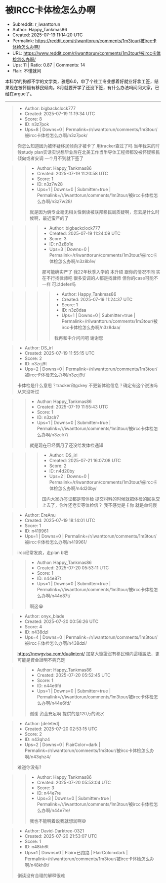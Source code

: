 # 被IRCC卡体检怎么办啊

- Subreddit: r_iwanttorun
- Author: Happy_Tankmas86
- Created: 2025-07-19 11:14:20 UTC
- Permalink: https://reddit.com/r/iwanttorun/comments/1m3tour/被ircc卡体检怎么办啊/
- URL: https://www.reddit.com/r/iwanttorun/comments/1m3tour/被ircc卡体检怎么办啊/
- Ups: 11 | Ratio: 0.87 | Comments: 14
- Flair: 不懂就问


本科学的狗都不学的文学类，雅思6.0，申了个社工专业想着好就业好拿工签，结果现在被怀疑有移民倾向，8月就要开学了还没下签，有什么办法吗问问大家，已经在argue了。


---

> - Author: bigbackclock777
> - Created: 2025-07-19 11:19:34 UTC
> - Score: 8
> - ID: n3z7pok
> - Ups=8 | Downs=0 | Permalink=/r/iwanttorun/comments/1m3tour/被ircc卡体检怎么办啊/n3z7pok/
>
> 你怎么知道因为被怀疑移民倾向才被卡了 用tracker查过了吗 当年我来的时候study plan实话实说想毕业后在北美工作当半导体工程师都没被怀疑移民倾向或者安调 一个月不到就下签了

>> - Author: Happy_Tankmas86
>> - Created: 2025-07-19 11:20:58 UTC
>> - Score: 1
>> - ID: n3z7w28
>> - Ups=1 | Downs=0 | Submitter=true | Permalink=/r/iwanttorun/comments/1m3tour/被ircc卡体检怎么办啊/n3z7w28/
>>
>> 就是因为俩专业毫无相关性倒读被联邦移民局质疑啊，您去是什么时候啊，最近蛮严的了

>>> - Author: bigbackclock777
>>> - Created: 2025-07-19 11:24:09 UTC
>>> - Score: 3
>>> - ID: n3z8b1e
>>> - Ups=3 | Downs=0 | Permalink=/r/iwanttorun/comments/1m3tour/被ircc卡体检怎么办啊/n3z8b1e/
>>>
>>> 那可能确实严了 我22年秋季入学的 本升硕 跟你的情况不同 实在不行找律师吧 很多安调的人都是找律师 但你的case可能不一样 可以defer吗

>>>> - Author: Happy_Tankmas86
>>>> - Created: 2025-07-19 11:24:37 UTC
>>>> - Score: 1
>>>> - ID: n3z8daa
>>>> - Ups=1 | Downs=0 | Submitter=true | Permalink=/r/iwanttorun/comments/1m3tour/被ircc卡体检怎么办啊/n3z8daa/
>>>>
>>>> 我再和中介问问吧 谢谢您

> - Author: DS_irl
> - Created: 2025-07-19 11:55:15 UTC
> - Score: 2
> - ID: n3zcj9t
> - Ups=2 | Downs=0 | Permalink=/r/iwanttorun/comments/1m3tour/被ircc卡体检怎么办啊/n3zcj9t/
>
> 卡体检是什么意思？tracker和gckey 不更新体验信息？确定有这个说法吗 从来没听过

>> - Author: Happy_Tankmas86
>> - Created: 2025-07-19 11:55:43 UTC
>> - Score: 1
>> - ID: n3zclr7
>> - Ups=1 | Downs=0 | Submitter=true | Permalink=/r/iwanttorun/comments/1m3tour/被ircc卡体检怎么办啊/n3zclr7/
>>
>> 就是现在已经俩月了还没给发体检通知

>>> - Author: DS_irl
>>> - Created: 2025-07-21 16:07:08 UTC
>>> - Score: 2
>>> - ID: n4d20by
>>> - Ups=2 | Downs=0 | Permalink=/r/iwanttorun/comments/1m3tour/被ircc卡体检怎么办啊/n4d20by/
>>>
>>> 国内大家办签证都是预体检 提交材料的时候就把体检的回执交上去了，你咋还老实等体检信？ 我不感觉是卡你 就是单纯慢

> - Author: EreAnu
> - Created: 2025-07-19 18:14:01 UTC
> - Score: 1
> - ID: n419961
> - Ups=1 | Downs=0 | Permalink=/r/iwanttorun/comments/1m3tour/被ircc卡体检怎么办啊/n419961/
>
> ircc经常发疯，走plan b吧

>> - Author: Happy_Tankmas86
>> - Created: 2025-07-20 05:53:11 UTC
>> - Score: 1
>> - ID: n44e87t
>> - Ups=1 | Downs=0 | Submitter=true | Permalink=/r/iwanttorun/comments/1m3tour/被ircc卡体检怎么办啊/n44e87t/
>>
>> 啊这😭

> - Author: onyx_blade
> - Created: 2025-07-20 00:56:26 UTC
> - Score: 4
> - ID: n438dzl
> - Ups=4 | Downs=0 | Permalink=/r/iwanttorun/comments/1m3tour/被ircc卡体检怎么办啊/n438dzl/
>
> https://newgvisa.com/dualintent/ 加拿大簽證沒有移民傾向這種說法，更可能是資金證明不夠充足

>> - Author: Happy_Tankmas86
>> - Created: 2025-07-20 05:52:45 UTC
>> - Score: 1
>> - ID: n44e6fd
>> - Ups=1 | Downs=0 | Submitter=true | Permalink=/r/iwanttorun/comments/1m3tour/被ircc卡体检怎么办啊/n44e6fd/
>>
>> 谢谢 资金充足啊 提供的是120万的流水

> - Author: [deleted]
> - Created: 2025-07-20 02:53:15 UTC
> - Score: 2
> - ID: n43qhz4
> - Ups=2 | Downs=0 | FlairColor=dark | Permalink=/r/iwanttorun/comments/1m3tour/被ircc卡体检怎么办啊/n43qhz4/
>
> 难道你没有?

>> - Author: Happy_Tankmas86
>> - Created: 2025-07-20 05:53:04 UTC
>> - Score: 3
>> - ID: n44e7re
>> - Ups=3 | Downs=0 | Submitter=true | Permalink=/r/iwanttorun/comments/1m3tour/被ircc卡体检怎么办啊/n44e7re/
>>
>> 我也不能明着说我就想润啊😅

> - Author: David-Darktree-0321
> - Created: 2025-07-20 21:53:07 UTC
> - Score: 1
> - ID: n48kh6t
> - Ups=1 | Downs=0 | Flair=已跑路 | FlairColor=dark | Permalink=/r/iwanttorun/comments/1m3tour/被ircc卡体检怎么办啊/n48kh6t/
>
> 倒读没有合理的解释很难
